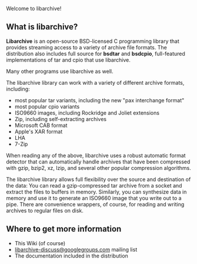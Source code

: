 Welcome to libarchive!

## What is libarchive?

**Libarchive** is an open-source BSD-licensed C programming library
that provides streaming access to a variety of archive file formats.
The distribution also includes full source for **bsdtar** and **bsdcpio**,
full-featured implementations of tar and cpio that use libarchive.

Many other programs use libarchive as well.

The libarchive library can work with a variety of different
archive formats, including:
  * most popular tar variants, including the new "pax interchange format"
  * most popular cpio variants
  * ISO9660 images, including Rockridge and Joliet extensions
  * Zip, including self-extracting archives
  * Microsoft CAB format
  * Apple's XAR format
  * LHA
  * 7-Zip

When reading any of the above, libarchive uses a robust
automatic format detector that can automatically handle
archives that have been compressed with gzip, bzip2, xz,
lzip, and several other popular compression algorithms.

The libarchive library allows full flexibility over the
source and destination of the data:
You can read a gzip-compressed tar archive from a socket
and extract the files to buffers in memory.
Similarly, you can synthesize data in memory and use it
to generate an ISO9660 image that you write out to a pipe.
There are convenience wrappers, of course, for reading
and writing archives to regular files on disk.


## Where to get more information

* This Wiki (of course)
* libarchive-discuss@googlegroups.com mailing list
* The documentation included in the distribution


